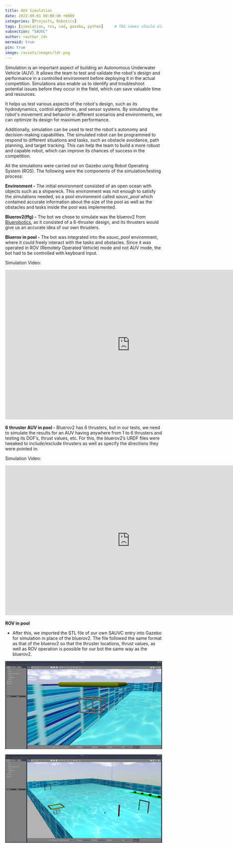 ```yaml
---
title: AUV Simulation
date: 2022-09-01 00:00:00 +0800
categories: [Projects, Robotics]
tags: [simulation, ros, cad, gazebo, python]     # TAG names should always be lowercase
subsection: "SAUVC"
author: <author_id>
mermaid: true
pin: true
image: /assets/images/ldr.png
---
```


Simulation is an important aspect of building an Autonomous Underwater Vehicle (AUV). It allows the team to test and validate the robot's design and performance in a controlled environment before deploying it in the actual competition. Simulations also enable us to identify and troubleshoot potential issues before they occur in the field, which can save valuable time and resources.

It helps us test various aspects of the robot's design, such as its hydrodynamics, control algorithms, and sensor systems. By simulating the robot's movement and behavior in different scenarios and environments, we can optimize its design for maximum performance.

Additionally, simulation can be used to test the robot's autonomy and decision-making capabilities. The simulated robot can be programmed to respond to different situations and tasks, such as obstacle avoidance, path planning, and target tracking. This can help the team to build a more robust and capable robot, which can improve its chances of success in the competition.

All the simulations were carried out on Gazebo using Robot Operating System (ROS). The following were the components of the simulation/testing process:

**Environment -** The initial environment consisted of an open ocean with objects such as a shipwreck. This environment was not enough to satisfy the simulations needed, so a pool environment called *sauvc_pool* which contained accurate information about the size of the pool as well as the obstacles and tasks inside the pool was implemented.

**Bluerov2(ffg) -** The bot we chose to simulate was the bluerov2 from [Bluerobotics](https://bluerobotics.com/), as it consisted of a 6-thruster design, and its thrusters would give us an accurate idea of our own thrusters.

**Bluerov in pool -** The bot was integrated into the *sauvc_pool* environment, where it could freely interact with the tasks and obstacles. Since it was operated in ROV (Remotely Operated Vehicle) mode and not AUV mode, the bot had to be controlled with keyboard input.

Simulation Video:

<iframe width="800" height="480" src="https://youtube.com/embed/e3lQPdGnBFQ" frameborder="0" allowfullscreen></iframe>


**6 thruster AUV in pool -** Bluerov2 has 6 thrusters, but in our tests, we need to simulate the results for an AUV having anywhere from 1 to 6 thrusters and testing its DOF’s, thrust values, etc. For this, the bluerov2’s URDF files were tweaked to include/exclude thrusters as well as specify the directions they were pointed in.

Simulation Video:

<iframe width="800" height="480" src="https://youtube.com/embed/ndzF_MC7bnY" frameborder="0" allowfullscreen></iframe>


**ROV in pool**

- After this, we imported the STL file of our own SAUVC entry into Gazebo for simulation in place of the bluerov2. The file followed the same format as that of the bluerov2 so that the thruster locations, thrust values, as well as ROV operation is possible for our bot the same way as the bluerov2.

![Untitled](/assets/images/SAUVC%20f5d93874f979458ca1e3985d07e7da5b/Untitled.png)

![Untitled](/assets/images/SAUVC%20f5d93874f979458ca1e3985d07e7da5b/Untitled%201.png)